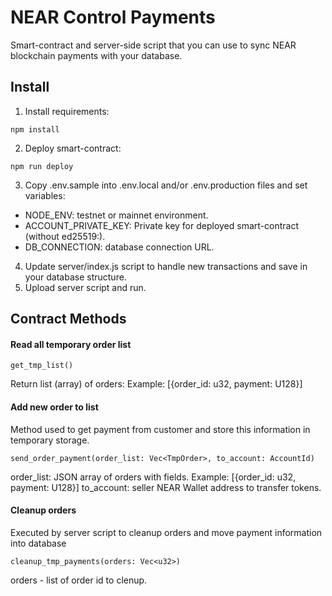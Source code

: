 # NEAR Control Payments

Smart-contract and server-side script that you can use to sync
NEAR blockchain payments with your database.

## Install

1. Install requirements:

``` 
npm install
```

2. Deploy smart-contract:

``` 
npm run deploy 
```

3. Copy .env.sample into .env.local and/or .env.production files and set variables:

- NODE_ENV: testnet or mainnet environment.
- ACCOUNT_PRIVATE_KEY: Private key for deployed smart-contract (without ed25519:).
- DB_CONNECTION: database connection URL.

4. Update server/index.js script to handle new transactions and save in your database structure.
5. Upload server script and run.

## Contract Methods

#### Read all temporary order list

``` 
get_tmp_list()
```

Return list (array) of orders: Example: [{order_id: u32, payment: U128}]

#### Add new order to list

Method used to get payment from customer and store this information in temporary storage.

``` 
send_order_payment(order_list: Vec<TmpOrder>, to_account: AccountId)
```

order_list: JSON array of orders with fields. Example: [{order_id: u32, payment: U128}]
to_account: seller NEAR Wallet address to transfer tokens.

#### Cleanup orders

Executed by server script to cleanup orders and move payment information into database

``` 
cleanup_tmp_payments(orders: Vec<u32>)
```

orders - list of order id to clenup.